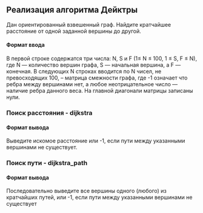## Реализация алгоритма Дейктры
Дан ориентированный взвешенный граф. Найдите кратчайшее расстояние от одной заданной вершины до другой.

#### Формат ввода

В первой строке содержатся три числа: N, S и F (1≤ N ≤ 100, 1 ≤ S, F ≤ N), где N — количество вершин графа, S — начальная вершина, а F — конечная. В следующих N строках вводится по N чисел, не превосходящих 100, – матрица смежности графа, где -1 означает что ребра между вершинами нет, а любое неотрицательное число — наличие ребра данного веса. На главной диагонали матрицы записаны нули.

### Поиск расстояния - dijkstra


#### Формат вывода

Выведите искомое расстояние или -1, если пути между указанными вершинами не существует.

### Поиск пути - dijkstra_path

#### Формат вывода

Последовательно выведите все вершины одного (любого) из кратчайших путей, или -1, если пути между указанными вершинами не существует